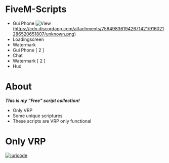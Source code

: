 # FiveM-Scripts
- Gui Phone ![View](https://cdn.discordapp.com/attachments/756498361942671421/916021286520651807/unknown.png)(https://cdn.discordapp.com/attachments/756498361942671421/916021286520651807/unknown.png)
- Loadingscreen
- Watermark
- Gui Phone [ 2 ]
- Chat
- Watermark [ 2 ]
- Hud 
# About
***This is my "Free" script collection!***
- Only VRP
- Some unique scriptures
- These scripts are VRP only functional

# Only VRP
[![iuricode](https://github-readme-stats.vercel.app/api/top-langs/?username=DeXoHigh&hide=html&layout=compact=true&theme=radical)](https://github.com/DeXoHigh)
